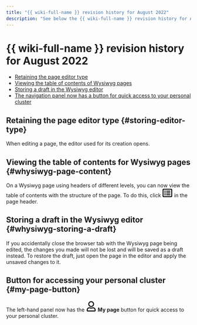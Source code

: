 ```yaml
---
title: "{{ wiki-full-name }} revision history for August 2022"
description: "See below the {{ wiki-full-name }} revision history for August 2022."
---
```


# {{ wiki-full-name }} revision history for August 2022

* [Retaining the page editor type](#storing-editor-type)
* [Viewing the table of contents of Wysiwyg pages](#whysiwyg-page-content)
* [Storing a draft in the Wysiwyg editor](#whysiwyg-storing-a-draft)
* [The navigation panel now has a button for quick access to your personal cluster](#my-page-button)

## Retaining the page editor type {#storing-editor-type}

When editing a page, the editor used for its creation opens.

## Viewing the table of contents for Wysiwyg pages {#whysiwyg-page-content}

On a Wysiwyg page using headers of different levels, you can now view the table of contents with the structure of the page. To do this, click ![](../../_assets/wiki/svg/ico-toc.svg) in the page header.

## Storing a draft in the Wysiwyg editor {#whysiwyg-storing-a-draft}

If you accidentally close the browser tab with the Wysiwyg page being edited, the changes you made will not be lost and will be saved as a draft instead. To restore the draft, just open the page in the editor and apply the unsaved changes to it.

## Button for accessing your personal cluster {#my-page-button}

The left-hand panel now has the ![](../../_assets/wiki/svg/my-page.svg) **My page** button for quick access to your personal cluster.